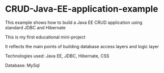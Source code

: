 # CRUD-Java-EE-application-example
This example shows how to build a Java EE CRUD application using standard JDBC and Hibernate

This is my first educational mini-project

It reflects the main points of building database access layers and logic layer

Technologies used: Java EE, JDBC, Hibernate, CSS

Database: MySql
